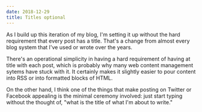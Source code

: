 ```yaml
---
date: 2018-12-29
title: Titles optional
---
```


As I build up this iteration of my blog, I'm setting it up without the hard requirement that every post has a title. That's a change from almost every blog system that I've used or wrote over the years.

There's an operational simplicity in having a hard requirement of having at title with each post, which is probably why many web content management sytems have stuck with it. It certainly makes it slightly easier to pour content into RSS or into formatted blocks of HTML.

On the other hand, I think one of the things that make posting on Twitter or Facebook appealing is the minimal ceremony involved: just start typing without the thought of, "what is the title of what I'm about to write."
